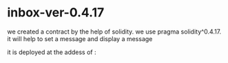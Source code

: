 # inbox-ver-0.4.17
we created a contract by the help of solidity. we use pragma solidity^0.4.17. it will help to set a message and display a message



it is deployed at the addess of : 
